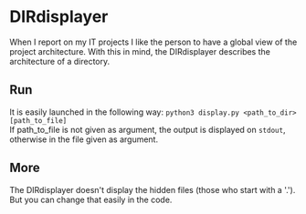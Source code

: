 # DIRdisplayer

When I report on my IT projects I like the person to have a global view of the project architecture. With this in mind, the DIRdisplayer describes the architecture of a directory.

## Run
It is easily launched in the following way: `python3 display.py <path_to_dir> [path_to_file]` \
If path_to_file is not given as argument, the output is displayed on `stdout`, otherwise in the file given as argument.

## More
The DIRdisplayer doesn't display the hidden files (those who start with a '.'). But you can change that easily in the code. 
